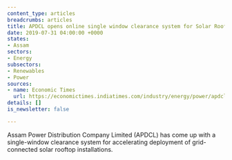 ```yaml
---
content_type: articles
breadcrumbs: articles
title: APDCL opens online single window clearance system for Solar Rooftop installations
date: 2019-07-31 04:00:00 +0000
states:
- Assam
sectors:
- Energy
subsectors:
- Renewables
- Power
sources:
- name: Economic Times
  url: https://economictimes.indiatimes.com/industry/energy/power/apdcl-opens-online-single-window-clearance-system-for-solar-rooftop-installations/articleshow/70307534.cms
details: []
is_newsletter: false

---
```

Assam Power Distribution Company Limited (APDCL) has come up with a single-window clearance system for accelerating deployment of grid-connected solar rooftop installations.

